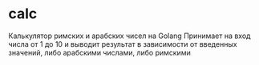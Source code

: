 # calc
Калькулятор римских и арабских чисел на Golang
Принимает на вход числа от 1 до 10 и выводит результат в зависимости от введенных значений, либо арабскими числами, либо римскими
